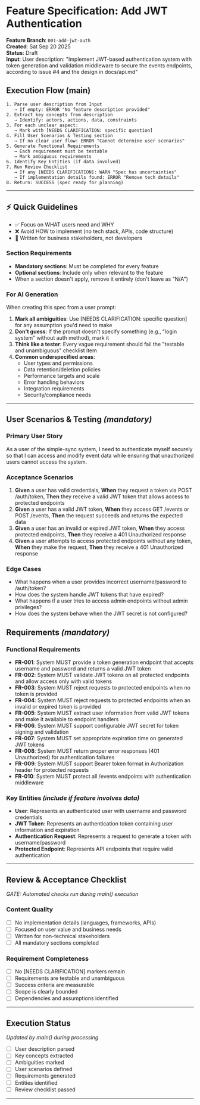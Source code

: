 # Feature Specification: Add JWT Authentication

**Feature Branch**: `001-add-jwt-auth`  
**Created**: Sat Sep 20 2025  
**Status**: Draft  
**Input**: User description: "Implement JWT-based authentication system with token generation and validation middleware to secure the events endpoints, according to issue #4 and the design in docs/api.md"

## Execution Flow (main)
```
1. Parse user description from Input
   → If empty: ERROR "No feature description provided"
2. Extract key concepts from description
   → Identify: actors, actions, data, constraints
3. For each unclear aspect:
   → Mark with [NEEDS CLARIFICATION: specific question]
4. Fill User Scenarios & Testing section
   → If no clear user flow: ERROR "Cannot determine user scenarios"
5. Generate Functional Requirements
   → Each requirement must be testable
   → Mark ambiguous requirements
6. Identify Key Entities (if data involved)
7. Run Review Checklist
   → If any [NEEDS CLARIFICATION]: WARN "Spec has uncertainties"
   → If implementation details found: ERROR "Remove tech details"
8. Return: SUCCESS (spec ready for planning)
```

---

## ⚡ Quick Guidelines
- ✅ Focus on WHAT users need and WHY
- ❌ Avoid HOW to implement (no tech stack, APIs, code structure)
- 👥 Written for business stakeholders, not developers

### Section Requirements
- **Mandatory sections**: Must be completed for every feature
- **Optional sections**: Include only when relevant to the feature
- When a section doesn't apply, remove it entirely (don't leave as "N/A")

### For AI Generation
When creating this spec from a user prompt:
1. **Mark all ambiguities**: Use [NEEDS CLARIFICATION: specific question] for any assumption you'd need to make
2. **Don't guess**: If the prompt doesn't specify something (e.g., "login system" without auth method), mark it
3. **Think like a tester**: Every vague requirement should fail the "testable and unambiguous" checklist item
4. **Common underspecified areas**:
   - User types and permissions
   - Data retention/deletion policies  
   - Performance targets and scale
   - Error handling behaviors
   - Integration requirements
   - Security/compliance needs

---

## User Scenarios & Testing *(mandatory)*

### Primary User Story
As a user of the simple-sync system, I need to authenticate myself securely so that I can access and modify event data while ensuring that unauthorized users cannot access the system.

### Acceptance Scenarios
1. **Given** a user has valid credentials, **When** they request a token via POST /auth/token, **Then** they receive a valid JWT token that allows access to protected endpoints
2. **Given** a user has a valid JWT token, **When** they access GET /events or POST /events, **Then** the request succeeds and returns the expected data
3. **Given** a user has an invalid or expired JWT token, **When** they access protected endpoints, **Then** they receive a 401 Unauthorized response
4. **Given** a user attempts to access protected endpoints without any token, **When** they make the request, **Then** they receive a 401 Unauthorized response

### Edge Cases
- What happens when a user provides incorrect username/password to /auth/token?
- How does the system handle JWT tokens that have expired?
- What happens if a user tries to access admin endpoints without admin privileges?
- How does the system behave when the JWT secret is not configured?

## Requirements *(mandatory)*

### Functional Requirements
- **FR-001**: System MUST provide a token generation endpoint that accepts username and password and returns a valid JWT token
- **FR-002**: System MUST validate JWT tokens on all protected endpoints and allow access only with valid tokens
- **FR-003**: System MUST reject requests to protected endpoints when no token is provided
- **FR-004**: System MUST reject requests to protected endpoints when an invalid or expired token is provided
- **FR-005**: System MUST extract user information from valid JWT tokens and make it available to endpoint handlers
- **FR-006**: System MUST support configurable JWT secret for token signing and validation
- **FR-007**: System MUST set appropriate expiration time on generated JWT tokens
- **FR-008**: System MUST return proper error responses (401 Unauthorized) for authentication failures
- **FR-009**: System MUST support Bearer token format in Authorization header for protected requests
- **FR-010**: System MUST protect all /events endpoints with authentication middleware

### Key Entities *(include if feature involves data)*
- **User**: Represents an authenticated user with username and password credentials
- **JWT Token**: Represents an authentication token containing user information and expiration
- **Authentication Request**: Represents a request to generate a token with username/password
- **Protected Endpoint**: Represents API endpoints that require valid authentication

---

## Review & Acceptance Checklist
*GATE: Automated checks run during main() execution*

### Content Quality
- [ ] No implementation details (languages, frameworks, APIs)
- [ ] Focused on user value and business needs
- [ ] Written for non-technical stakeholders
- [ ] All mandatory sections completed

### Requirement Completeness
- [ ] No [NEEDS CLARIFICATION] markers remain
- [ ] Requirements are testable and unambiguous  
- [ ] Success criteria are measurable
- [ ] Scope is clearly bounded
- [ ] Dependencies and assumptions identified

---

## Execution Status
*Updated by main() during processing*

- [ ] User description parsed
- [ ] Key concepts extracted
- [ ] Ambiguities marked
- [ ] User scenarios defined
- [ ] Requirements generated
- [ ] Entities identified
- [ ] Review checklist passed

---
